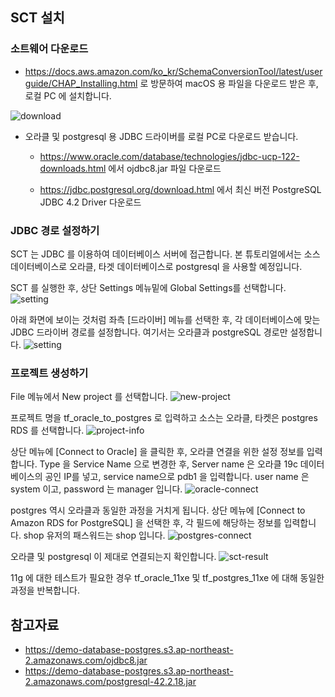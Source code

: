 ## SCT 설치 ##

### 소트웨어 다운로드 ###

* https://docs.aws.amazon.com/ko_kr/SchemaConversionTool/latest/userguide/CHAP_Installing.html 로 방문하여 macOS 용 파일을 다운로드 받은 후, 로컬 PC 에 설치합니다.

![download](https://github.com/gnosia93/postgres-terraform/blob/main/dms/images/sct-download.png)


* 오라클 및 postgresql 용 JDBC 드라이버를 로컬 PC로 다운로드 받습니다.

  - https://www.oracle.com/database/technologies/jdbc-ucp-122-downloads.html 에서 ojdbc8.jar 파일 다운로드

  - https://jdbc.postgresql.org/download.html 에서 최신 버전 PostgreSQL JDBC 4.2 Driver 다운로드

    

### JDBC 경로 설정하기 ###

SCT 는 JDBC 를 이용하여 데이터베이스 서버에 접근합니다. 본 튜토리얼에서는 소스 데이터베이스로 오라클, 타겟 데이터베이스로 postgresql 을 사용할 예정입니다. 

SCT 를 실행한 후, 상단 Settings 메뉴밑에 Global Settings를 선택합니다. 
![setting](https://github.com/gnosia93/postgres-terraform/blob/main/dms/images/sct-jdbc-setting.png)

아래 화면에 보이는 것처럼 좌측 [드라이버] 메뉴를 선택한 후, 각 데이터베이스에 맞는 JDBC 드라이버 경로를 설정합니다. 여기서는 오라클과 postgreSQL 경로만 설정합니다.
![setting](https://github.com/gnosia93/postgres-terraform/blob/main/dms/images/sct-jdbc-driver.png)


### 프로젝트 생성하기 ###

File 메뉴에서 New project 를 선택합니다. 
![new-project](https://github.com/gnosia93/postgres-terraform/blob/main/dms/images/sct-new-create.png)

프로젝트 명을 tf_oracle_to_postgres 로 입력하고 소스는 오라클, 타켓은 postgres RDS 를 선택합니다. 
![project-info](https://github.com/gnosia93/postgres-terraform/blob/main/dms/images/sct-new-project.png)

상단 메뉴에 [Connect to Oracle] 을 클릭한 후, 오라클 연결을 위한 설정 정보를 입력합니다. Type 을 Service Name 으로 변경한 후, Server name 은 오라클 19c 데이터베이스의 공인 IP를 넣고, service name으로 pdb1 을 입력합니다. user name 은 system 이고, password 는 manager 입니다.
![oracle-connect](https://github.com/gnosia93/postgres-terraform/blob/main/dms/images/sct-oracle-connect.png)

postgres 역시 오라클과 동일한 과정을 거치게 됩니다. 상단 메뉴에 [Connect to Amazon RDS for PostgreSQL] 을 선택한 후, 각 필드에 해당하는 정보를 입력합니다.
shop 유저의 패스워드는 shop 입니다. 
![postgres-connect](https://github.com/gnosia93/postgres-terraform/blob/main/dms/images/sct-postgres-connect.png)

오라클 및 postgresql 이 제대로 연결되는지 확인합니다. 
![sct-result](https://github.com/gnosia93/postgres-terraform/blob/main/dms/images/sct-connect-result.png)

11g 에 대한 테스트가 필요한 경우 tf_oracle_11xe 및 tf_postgres_11xe 에 대해 동일한 과정을 반복합니다. 


## 참고자료 ##

- https://demo-database-postgres.s3.ap-northeast-2.amazonaws.com/ojdbc8.jar
- https://demo-database-postgres.s3.ap-northeast-2.amazonaws.com/postgresql-42.2.18.jar

